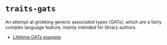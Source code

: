 # `traits-gats`

An attempt at grokking generic associated types (GATs), which are a fairly complex language feature, mainly intended for library authors.

- [Lifetime GATs example](src/lt_gat.rs)
